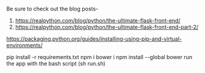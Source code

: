 Be sure to check out the blog posts-

1. https://realpython.com/blog/python/the-ultimate-flask-front-end/
1. https://realpython.com/blog/python/the-ultimate-flask-front-end-part-2/

https://packaging.python.org/guides/installing-using-pip-and-virtual-environments/


pip install -r requirements.txt
npm i
bower i
npm install --global bower
run the app with the bash script (sh run.sh)